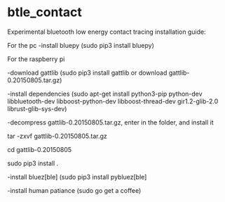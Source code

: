 # btle_contact
Experimental bluetooth low energy contact tracing
installation guide:

For the pc
-install bluepy (sudo pip3 install bluepy)

For the raspberry pi

-download gattlib (sudo pip3 install gattlib or download gattlib-0.20150805.tar.gz)

-install dependencies (sudo apt-get install python3-pip python-dev libbluetooth-dev libboost-python-dev libboost-thread-dev gir1.2-glib-2.0 librust-glib-sys-dev)

-decompress gattlib-0.20150805.tar.gz, enter in the folder, and install it 

tar -zxvf gattlib-0.20150805.tar.gz

cd gattlib-0.20150805

sudo pip3 install .

-install bluez[ble] (sudo pip3 install pybluez[ble]

-install human patiance (sudo go get a coffee)
